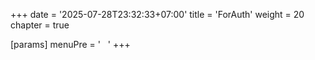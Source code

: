 +++
date = '2025-07-28T23:32:33+07:00'
title = 'ForAuth'
weight = 20
chapter = true

[params]
  menuPre = '&nbsp;<i class="fa-solid fa-key"></i>&nbsp;&nbsp;'
+++
